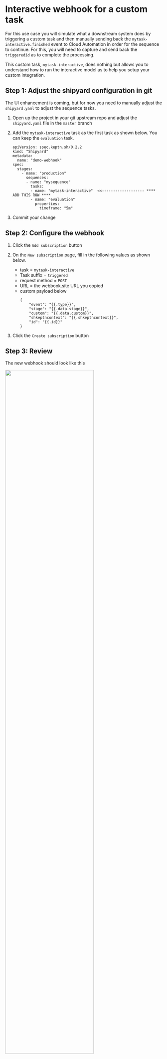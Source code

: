 # Interactive webhook for a custom task  

For this use case you will simulate what a downstream system does by triggering a custom task and then manually sending back the `mytask-interactive.finished` event to Cloud Automation in order for the sequence to continue.  For this, you will need to capture and send back the `triggeredid` as to complete the processing. 

This custom task, `mytask-interactive`, does nothing but allows you to understand how to run the interactive model as to help you setup your custom integration.

## Step 1: Adjust the shipyard configuration in git

The UI enhancement is coming, but for now you need to manually adjust the `shipyard.yaml` to adjust the sequence tasks.

1. Open up the project in your git upstream repo and adjust the `shipyard.yaml` file in the `master` branch 

1. Add the `mytask-interactive` task as the first task as shown below.  You can keep the `evaluation` task.

    ```
    apiVersion: spec.keptn.sh/0.2.2
    kind: "Shipyard"
    metadata:
      name: "demo-webhook"
    spec:
      stages:
        - name: "production"
          sequences:
          - name: "mysequence"
            tasks: 
            - name: "mytask-interactive"  <<------------------- **** ADD THIS ROW ****
            - name: "evaluation"
              properties:
                timeframe: "5m"
    ```

1. Commit your change

## Step 2: Configure the webhook

1. Click the `Add subscription` button

1. On the `New subscription` page, fill in the following values as shown below.
    * task = `mytask-interactive`
    * Task suffix = `triggered`
    * request method = `POST`
    * URL = the webbook.site URL you copied
    * custom payload below
        ```
        {
            "event": "{{.type}}",
            "stage": "{{.data.stage}}",
            "custom": "{{.data.custom}}",
            "shkeptncontext": "{{.shkeptncontext}}",
            "id": "{{.id}}"
        }
        ```

1. Click the `Create subscription` button

## Step 3: Review

The new webhook should look like this

<img src="images/webhook-int-list.png" width="75%" height="75%">

## Step 4: Adjust the webhook configuration in git

The UI enhancement is coming, but for now you need to manually adjust the `webhook.yaml` to tell Cloud Automation web service to wait for the custom task to send back finished status.  

1. Open up the project in your git upstream repo and adjust the `webhook/webhook.yaml` file in the `master` branch 

1. Find the `sh.keptn.event.mytask-interactive.triggered` entry and add the `sendFinished: false` row as shown below between `type` and `requests`

    ```
    apiVersion: webhookconfig.keptn.sh/v1alpha1
    kind: WebhookConfig
    metadata:3
      name: webhook-configuration
    spec:
      webhooks:
        - type: sh.keptn.event.mytask-interactive.triggered
          sendFinished: false    <<---------------------- **** ADD THIS ROW ****
          requests:
            - curl --request POST --data
        ...
        ...
    ```

1. Commit your change

💥💥💥 **IMPORTANT NOTE** 💥💥💥

```
Once you edit the webhook file in GIT, you should not edit the webhook in the Web UI else the `sendFinished` setting will need to be manually re-added back.
```

## Step 5: Trigger sequence

1. To trigger the sequence, from the SSH terminal run this command

    ```
    cd ~/cas-quickstart/scripts
    ./trigger.sh
    ```

1. This will prompt for a menu, choose option value of `1` as shown below.

    ```
    ===================================================================
    1) Send 'production.mysequence.triggered' event
    2) Send 'sh.keptn.event.mytask-interactive.finished' event
    -------------------------------------------------------------------
    q) quit and exit
    ===================================================================
    Pick the number for the event to trigger : 1

    Running 'keptn send event --file ./events/mysequence-triggered.json'
    OUTPUT = ID of Keptn context: 409d7b25-d04b-44f3-a636-d2fc8d67819a
    ```

1. Review the bridge pick the `demo` project and `sequence` menu to view the sequence in a started state.  If you expand the `mytask-interactive` of the sequence, you can see that the task events contain the unique `triggeredid` for the task as shown below. You will need this `triggeredid` later to finish the task. 

    <img src="images/mysequence-started.png">

1.  Review the webhook.site to view the generated trigger event. It will look like this and is the result of the other webhook subscription that you created earlier.

    <img src="images/interactive-event-example.png" width="50%" height="50%">

    💥💥💥 **IMPORTANT NOTE** 💥💥💥

    ```
    The event you see in the webhook.site is what would be sent to any down stream tool.  So the payload that was send should be customized with the expected format and the data required to drive any logic.
    ```

## Step 6: Indicate the mytask-interactive is finished

Since you setup an interactive webhook, you must send back a `mytask-interactive.finished` event to indicate the task is finished. This event must include unique `triggeredid` shown earlier.

1. In the SSH terminal, run the `./trigger.sh` command again and pick option `2`

    ```
    ===================================================================
    1) Send 'production.mysequence.triggered' event
    2) Send 'sh.keptn.event.mytask-interactive.finished' event
    -------------------------------------------------------------------
    q) quit and exit
    ===================================================================
    Pick the number for the event to trigger : 2

    Running 'keptn send event --file ./events/mytask-interactive-finished.json'
    Enter triggeredid value :
    ```

1. At the `Enter triggeredid value` prompt, paste the `triggeredid` value taken from the `mytask-interactive.started` payload. If you expand the `mytask-interactive` of the sequence, you can see that the task events contain the unique `triggeredid` for the task as shown below. 

    <img src="images/mysequence-started.png">

1. After you enter value, the output will look like this:

    ```
    Enter triggeredid value : 407dbb70-9bf2-4233-95d6-d45df0a3521b
    keptn send event output = ID of Keptn context: 21c871a5-1304-4406-8986-0058329757ec

    Goto the Cloud Automation Bridge and confirm the sequence has completed
    ```

1. Back in the bridge, review the sequence.  The `mytask-interactive` should be complete and the whole sequence should be complete too.

    <img src="images/mysequence-complete.png" width="50%" height="50%">

## Step 3: Experiment with different status values

To see how different values of the `status` and `result` get displayed in the bridge, you can adjust the events file used by the `trigger.sh` script.  

To do this, use SSH terminal and navigate to the `scripts/events` subfolder.  Edit the `mytask-interactive-finished.template` file and rerun the scenario using the `trigger.sh` script.

As reference:
* `status` expresses the task execution itself, meaning could the keptn service execute the task. Valid values are: `succeeded`, `errored`, `unknown`
* `result` expresses is the result of the task being execution. Valid values are: `pass`, `warning`, `fail`

<hr>

[<img src="images/prev.png" width="50px" height="50"/>](SLO.md) [<img src="images/next.png" width="50px" height="50"/>](BUILDWEBHOOK.md)

